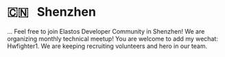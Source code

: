 # 🇨🇳 &nbsp; Shenzhen

... Feel free to join Elastos Developer Community in Shenzhen! We are organizing monthly technical meetup! You are welcome to add my wechat: Hwfighter1. We are keeping recruiting volunteers and hero in our team.
